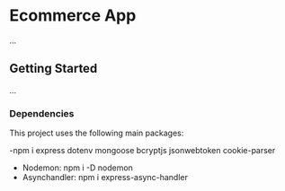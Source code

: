 # Ecommerce App

...

## Getting Started

...

### Dependencies

This project uses the following main packages:

-npm i express dotenv mongoose bcryptjs jsonwebtoken cookie-parser

- Nodemon: npm i -D nodemon
- Asynchandler: npm i express-async-handler
